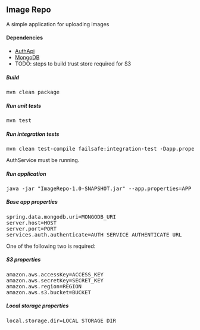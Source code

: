 ## Image Repo

A simple application for uploading images

#### Dependencies
* [AuthApi](https://github.com/r-c-s/AuthApi)
* [MongoDB](https://docs.mongodb.com/manual/installation/)
* TODO: steps to build trust store required for S3

##### Build

<pre>
mvn clean package
</pre>

##### Run unit tests

<pre>
mvn test
</pre>

##### Run integration tests
<pre>
mvn clean test-compile failsafe:integration-test -Dapp.properties=APP_PROPERTIES_FILE
</pre>
AuthService must be running.

##### Run application

<pre>
java -jar "ImageRepo-1.0-SNAPSHOT.jar" --app.properties=APP_PROPERTIES_FILE 
</pre>

##### Base app properties

<pre>
spring.data.mongodb.uri=MONGODB_URI
server.host=HOST
server.port=PORT
services.auth.authenticate=AUTH_SERVICE_AUTHENTICATE_URL
</pre>

One of the following two is required:

##### S3 properties

<pre>
amazon.aws.accessKey=ACCESS_KEY
amazon.aws.secretKey=SECRET_KEY
amazon.aws.region=REGION
amazon.aws.s3.bucket=BUCKET
</pre>

##### Local storage properties

<pre>
local.storage.dir=LOCAL_STORAGE_DIR
</pre>